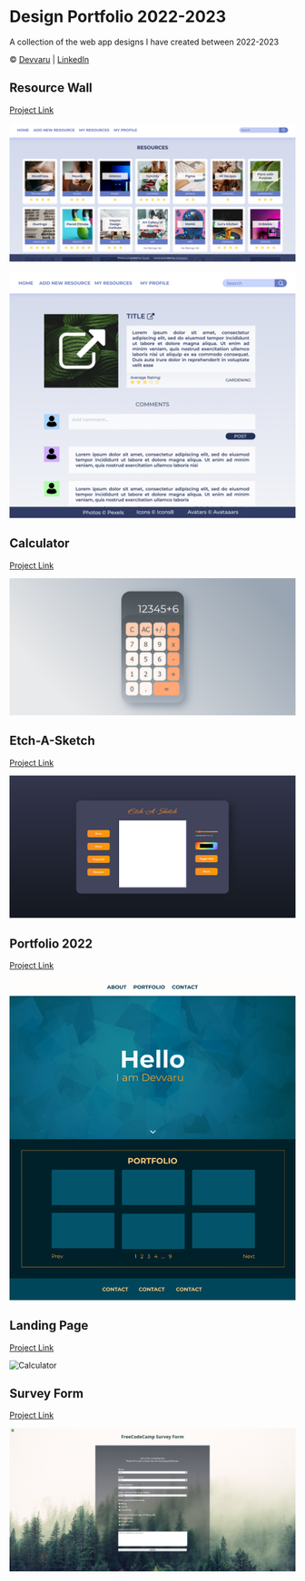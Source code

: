 # Design Portfolio 2022-2023
A collection of the web app designs I have created between 2022-2023

© [Devvaru](https://github.com/Devvaru) | [LinkedIn](https://www.linkedin.com/in/devon-g-b627872a1/)

## Resource Wall 

[Project Link](https://github.com/shivangi0109/resource-wall)

![Resource Wall Home Page](./docs/Resource_Wall-Lighthouse_Labs.png)

![Resource Wall Resource Page](./docs/Resource%20Wall-Resource_Page-Lighthouse_Labs.png)

## Calculator

[Project Link](https://github.com/Devvaru/Calculator)

![Calculator](./docs/Calculator-The_Odin_Project.png)

## Etch-A-Sketch

[Project Link](https://github.com/Devvaru/Etch-a-Sketch)

![Calculator](./docs/Etch-a-Sketch-The_Odin_Project.png)

## Portfolio 2022

[Project Link](https://github.com/Devvaru/fccPortfolio)

![Calculator](./docs/Porfolio-FreeCodeCamp.png)

## Landing Page

[Project Link](https://github.com/Devvaru/odin-landing-page)

![Calculator](./docs/Landing_Page-FreeCodeCamp.png)

## Survey Form

[Project Link](https://github.com/Devvaru/fccSurveyForm)

![Calculator](./docs/Survey_Form-FreeCodeCamp.png)